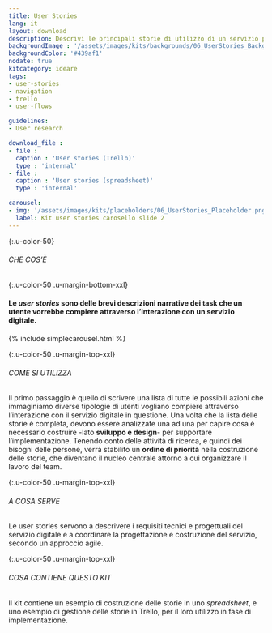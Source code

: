 ```yaml
---
title: User Stories
lang: it
layout: download
description: Descrivi le principali storie di utilizzo di un servizio per individuare più facilmente requisiti e funzionalità
backgroundImage : '/assets/images/kits/backgrounds/06_UserStories_Background.png'
backgroundColor: '#439af1'
nodate: true
kitcategory: ideare
tags:
- user-stories
- navigation
- trello
- user-flows

guidelines:
- User research

download_file :
- file :
  caption : 'User stories (Trello)'
  type : 'internal'
- file :
  caption : 'User stories (spreadsheet)'
  type : 'internal'

carousel:
- img: '/assets/images/kits/placeholders/06_UserStories_Placeholder.png'
  label: Kit user stories carosello slide 2
---
```


{:.u-color-50}
###### CHE COS’È

{:.u-color-50 .u-margin-bottom-xxl}
#### Le *user stories* sono delle **brevi descrizioni narrative** dei task che un utente vorrebbe compiere attraverso l’interazione con un servizio digitale.

{% include simplecarousel.html  %}

{:.u-color-50 .u-margin-top-xxl}
###### COME SI UTILIZZA
Il primo passaggio è quello di scrivere una lista di tutte le possibili azioni che immaginiamo diverse tipologie di utenti vogliano compiere attraverso l’interazione con il servizio digitale in questione. Una volta che la lista delle storie è completa, devono essere analizzate una ad una per capire cosa è necessario costruire -lato **sviluppo e design**- per supportare l’implementazione. Tenendo conto delle attività di ricerca, e quindi dei bisogni delle persone, verrà stabilito un **ordine di priorità** nella costruzione delle storie, che diventano il nucleo centrale attorno a cui organizzare il lavoro del team.



{:.u-color-50 .u-margin-top-xxl}
###### A COSA SERVE
Le user stories servono a descrivere i requisiti tecnici e progettuali del servizio digitale e a coordinare la progettazione e costruzione del servizio, secondo un approccio agile.

{:.u-color-50 .u-margin-top-xxl}
###### COSA CONTIENE QUESTO KIT
Il kit contiene un esempio di costruzione delle storie in uno *spreadsheet*, e uno esempio di gestione delle storie in Trello, per il loro utilizzo in fase di implementazione.
